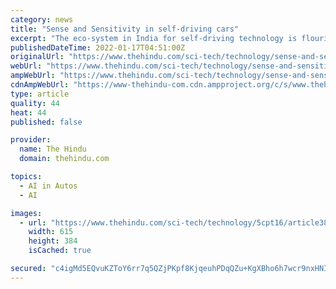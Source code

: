 ```yaml
---
category: news
title: "Sense and Sensitivity in self-driving cars"
excerpt: "The eco-system in India for self-driving technology is flourishing, with innovation occurring at every level including sensor technology."
publishedDateTime: 2022-01-17T04:51:00Z
originalUrl: "https://www.thehindu.com/sci-tech/technology/sense-and-sensitivity-in-self-driving-cars/article38280953.ece"
webUrl: "https://www.thehindu.com/sci-tech/technology/sense-and-sensitivity-in-self-driving-cars/article38280953.ece"
ampWebUrl: "https://www.thehindu.com/sci-tech/technology/sense-and-sensitivity-in-self-driving-cars/article38280953.ece/amp/"
cdnAmpWebUrl: "https://www-thehindu-com.cdn.ampproject.org/c/s/www.thehindu.com/sci-tech/technology/sense-and-sensitivity-in-self-driving-cars/article38280953.ece/amp/"
type: article
quality: 44
heat: 44
published: false

provider:
  name: The Hindu
  domain: thehindu.com

topics:
  - AI in Autos
  - AI

images:
  - url: "https://www.thehindu.com/sci-tech/technology/5cpt16/article38280952.ece/ALTERNATES/LANDSCAPE_615/TH-----GENERAL-MOTORS-DRIVERLESS-CAR"
    width: 615
    height: 384
    isCached: true

secured: "c4igMd5EQvuKZToY6rr7q5QZjPKpf8KjqeuhPDqQZu+KgXBho6h7wcr9nxHNIQZ/FrsayB0xrLTx7xdQ4dssoNRhA7/+sJEFpDa4pmPjqv41emK4x+rp0b2oZLm4dxSNob+4N+7F5R46A/yDKhp+vBa1/Ue3zN6nz1a8GPmtbg16WwV64Nrnyydf/w3mSvbfHLnA6h8VAdV3JNfZXBrcFomuZ86w3dTsqmC+SQsAQrLIsut/9eP4bejNjUcv3fhQUH+jIXRiQ9syASygfjySxoS9uoBdX8eIhy+SwCSxuNEd/U9rpFgXOVXmvLwhCcucpoYl3S4giIJVBz84M6nk+0BweyH8BBekza69fISlC5E=;yzmTapCfr77ZkMOp673bIw=="
---
```


